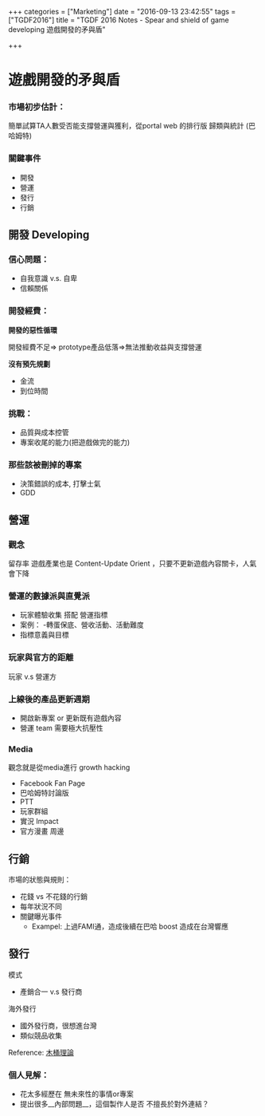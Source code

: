 +++
categories = ["Marketing"]
date = "2016-09-13 23:42:55"
tags = ["TGDF2016"]
title = "TGDF 2016 Notes - Spear and shield of game developing 遊戲開發的矛與盾"

+++

# 遊戲開發的矛與盾

### 市場初步估計：
簡單試算TA人數受否能支撐營運與獲利，從portal web 的排行版 歸類與統計 (巴哈姆特)


### 關鍵事件

- 開發
- 營運
- 發行
- 行銷

## 開發 Developing
### 信心問題：
- 自我意識 v.s. 自卑
- 信賴關係


### 開發經費：

__開發的惡性循環__

開發經費不足=> prototype產品低落=>無法推動收益與支撐營運

__沒有預先規劃__

 - 金流
 - 到位時間

### 挑戰：
- 品質與成本控管
- 專案收尾的能力(把遊戲做完的能力)

### 那些該被刪掉的專案
- 決策錯誤的成本, 打擊士氣
- GDD


## 營運

### 觀念
留存率
遊戲產業也是 Content-Update Orient ，只要不更新遊戲內容關卡，人氣會下降


### 營運的數據派與直覺派

- 玩家體驗收集 搭配 營運指標
- 案例：
    -轉蛋保底、營收活動、活動難度
- 指標意義與目標

### 玩家與官方的距離
玩家 v.s 營運方


### 上線後的產品更新週期
- 開啟新專案 or 更新既有遊戲內容
- 營運 team 需要極大抗壓性


### Media 
觀念就是從media進行 growth hacking

- Facebook Fan Page
- 巴哈姆特討論版
- PTT
- 玩家群組
- 實況 Impact
- 官方漫畫 周邊

## 行銷

市場的狀態與規則： 

- 花錢 vs 不花錢的行銷
- 每年狀況不同
- 關鍵曝光事件
    - Exampel: 上過FAMI通，造成後續在巴哈 boost 造成在台灣響應




## 發行

模式

- 產銷合一 v.s 發行商

海外發行

- 國外發行商，很想進台灣
- 類似競品收集


Reference:
[木桶理論](http://wiki.mbalib.com/zh-tw/%E6%9C%A8%E6%A1%B6%E5%8E%9F%E7%90%86)



### 個人見解：

- 花太多經歷在 無未來性的事情or專案
- 提出很多__內部問題__，這個製作人是否 不擅長於對外連結？

